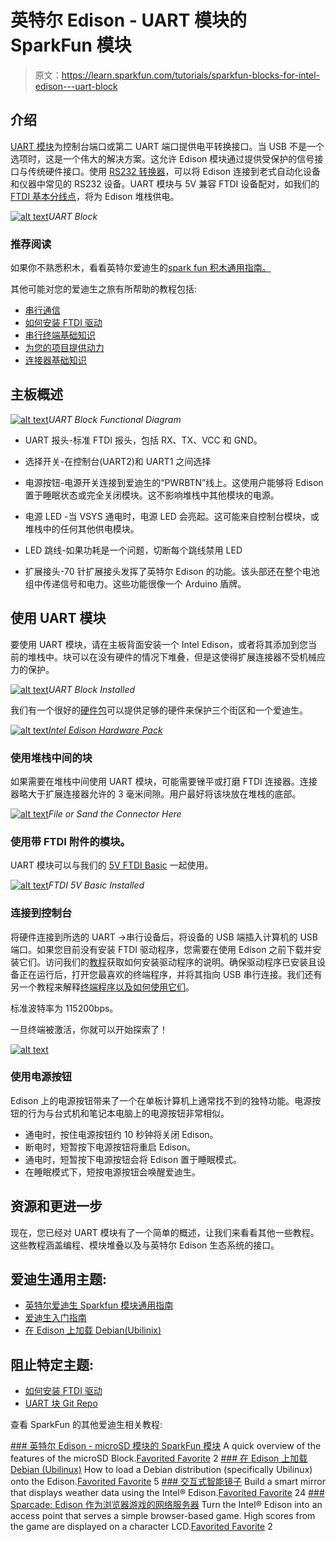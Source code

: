 # 英特尔 Edison - UART 模块的 SparkFun 模块

> 原文：<https://learn.sparkfun.com/tutorials/sparkfun-blocks-for-intel-edison---uart-block>

## 介绍

[UART 模块](https://www.sparkfun.com/products/13040)为控制台端口或第二 UART 端口提供电平转换接口。当 USB 不是一个选项时，这是一个伟大的解决方案。这允许 Edison 模块通过提供受保护的信号接口与传统硬件接口。使用 [RS232 转换器](https://www.sparkfun.com/products/449)，可以将 Edison 连接到老式自动化设备和仪器中常见的 RS232 设备。UART 模块与 5V 兼容 FTDI 设备配对，如我们的 [FTDI 基本分线点](https://www.sparkfun.com/products/9716)，将为 Edison 堆栈供电。

[![alt text](img/c8c71780c0f7b846eb2134d98bcbfdb3.png)](https://cdn.sparkfun.com/assets/learn_tutorials/2/7/7/13040-01.jpg)*UART Block*

### 推荐阅读

如果你不熟悉积木，看看英特尔爱迪生的[spark fun 积木通用指南。](https://learn.sparkfun.com/tutorials/general-guide-to-sparkfun-blocks-for-intel-edison)

其他可能对您的爱迪生之旅有所帮助的教程包括:

*   [串行通信](https://learn.sparkfun.com/tutorials/serial-communication)
*   [如何安装 FTDI 驱动](https://learn.sparkfun.com/tutorials/how-to-install-ftdi-drivers)
*   [串行终端基础知识](https://learn.sparkfun.com/tutorials/terminal-basics)
*   [为您的项目提供动力](https://learn.sparkfun.com/tutorials/how-to-power-a-project)
*   [连接器基础知识](https://learn.sparkfun.com/tutorials/connector-basics)

## 主板概述

[![alt text](img/78cd05e21cabbd8b81c9204b1deae878.png)](https://cdn.sparkfun.com/assets/learn_tutorials/2/7/7/UARTAnnotated.png)*UART Block Functional Diagram*

*   UART 报头-标准 FTDI 报头，包括 RX、TX、VCC 和 GND。

*   选择开关-在控制台(UART2)和 UART1 之间选择

*   电源按钮-电源开关连接到爱迪生的“PWRBTN”线上。这使用户能够将 Edison 置于睡眠状态或完全关闭模块。这不影响堆栈中其他模块的电源。

*   电源 LED -当 VSYS 通电时，电源 LED 会亮起。这可能来自控制台模块，或堆栈中的任何其他供电模块。

*   LED 跳线-如果功耗是一个问题，切断每个跳线禁用 LED

*   扩展接头-70 针扩展接头发挥了英特尔 Edison 的功能。该头部还在整个电池组中传递信号和电力。这些功能很像一个 Arduino 盾牌。

## 使用 UART 模块

要使用 UART 模块，请在主板背面安装一个 Intel Edison，或者将其添加到您当前的堆栈中。块可以在没有硬件的情况下堆叠，但是这使得扩展连接器不受机械应力的保护。

[![alt text](img/2bdf6f8ef1a756fa91b2e1bc5b42129c.png)](https://cdn.sparkfun.com/assets/learn_tutorials/2/7/7/20150114_164955.jpg)*UART Block Installed*

我们有一个很好的[硬件包](https://www.sparkfun.com/products/13187)可以提供足够的硬件来保护三个街区和一个爱迪生。

[![alt text](img/b74f14726f75c4cbae8c1c84995d5aff.png)](https://cdn.sparkfun.com/assets/learn_tutorials/2/8/6/EdisonHardware_1.jpg)[*Intel Edison Hardware Pack*](https://www.sparkfun.com/products/13187)

### 使用堆栈中间的块

如果需要在堆栈中间使用 UART 模块，可能需要锉平或打磨 FTDI 连接器。连接器略大于扩展连接器允许的 3 毫米间隙。用户最好将该块放在堆栈的底部。

[![alt text](img/1fd442b7d17214d8e2d1550a2430b1f2.png)](https://cdn.sparkfun.com/assets/learn_tutorials/2/7/7/File-sand_connector.png)*File or Sand the Connector Here*

### 使用带 FTDI 附件的模块。

UART 模块可以与我们的 [5V FTDI Basic](https://www.sparkfun.com/products/9716) 一起使用。

[![alt text](img/c53dcb4049e09744168cf89f31d5c23b.png)](https://cdn.sparkfun.com/assets/learn_tutorials/2/7/7/20150114_171655.jpg)*FTDI 5V Basic Installed*

### 连接到控制台

将硬件连接到所选的 UART ->串行设备后，将设备的 USB 端插入计算机的 USB 端口。如果您目前没有安装 FTDI 驱动程序，您需要在使用 Edison 之前下载并安装它们。访问我们的[教程](https://learn.sparkfun.com/tutorials/how-to-install-ftdi-drivers)获取如何安装驱动程序的说明。确保驱动程序已安装且设备正在运行后，打开您最喜欢的终端程序，并将其指向 USB 串行连接。我们还有另一个教程来解释[终端程序以及如何使用它们](https://learn.sparkfun.com/tutorials/terminal-basics)。

标准波特率为 115200bps。

一旦终端被激活，你就可以开始探索了！

[![alt text](img/aa8027967ccd7f7439c6758270c6dc3e.png)](https://cdn.sparkfun.com/assets/learn_tutorials/3/1/2/ConsoleTerminalView.PNG)

### 使用电源按钮

Edison 上的电源按钮带来了一个在单板计算机上通常找不到的独特功能。电源按钮的行为与台式机和笔记本电脑上的电源按钮非常相似。

*   通电时，按住电源按钮约 10 秒钟将关闭 Edison。
*   断电时，短暂按下电源按钮将重启 Edison。
*   通电时，短暂按下电源按钮会将 Edison 置于睡眠模式。
*   在睡眠模式下，短按电源按钮会唤醒爱迪生。

## 资源和更进一步

现在，您已经对 UART 模块有了一个简单的概述，让我们来看看其他一些教程。这些教程涵盖编程、模块堆叠以及与英特尔 Edison 生态系统的接口。

## 爱迪生通用主题:

*   [英特尔爱迪生 Sparkfun 模块通用指南](https://learn.sparkfun.com/tutorials/general-guide-to-sparkfun-blocks-for-intel-edison)
*   [爱迪生入门指南](https://learn.sparkfun.com/tutorials/edison-getting-started-guide)
*   [在 Edison 上加载 Debian(Ubilinix)](https://learn.sparkfun.com/tutorials/loading-debian-ubilinux-on-the-edison)

## 阻止特定主题:

*   [如何安装 FTDI 驱动](https://learn.sparkfun.com/tutorials/how-to-install-ftdi-drivers)
*   [UART 块 Git Repo](https://github.com/sparkfun/Edison_UART_Block)

查看 SparkFun 的其他爱迪生相关教程:

[](https://learn.sparkfun.com/tutorials/sparkfun-blocks-for-intel-edison---microsd-block) [### 英特尔 Edison - microSD 模块的 SparkFun 模块](https://learn.sparkfun.com/tutorials/sparkfun-blocks-for-intel-edison---microsd-block) A quick overview of the features of the microSD Block.[Favorited Favorite](# "Add to favorites") 2[](https://learn.sparkfun.com/tutorials/loading-debian-ubilinux-on-the-edison) [### 在 Edison 上加载 Debian (Ubilinux)](https://learn.sparkfun.com/tutorials/loading-debian-ubilinux-on-the-edison) How to load a Debian distribution (specifically Ubilinux) onto the Edison.[Favorited Favorite](# "Add to favorites") 5[](https://learn.sparkfun.com/tutorials/interactive-smart-mirror) [### 交互式智能镜子](https://learn.sparkfun.com/tutorials/interactive-smart-mirror) Build a smart mirror that displays weather data using the Intel® Edison.[Favorited Favorite](# "Add to favorites") 24[](https://learn.sparkfun.com/tutorials/sparcade-edison-as-a-web-server-for-browser-games) [### Sparcade: Edison 作为浏览器游戏的网络服务器](https://learn.sparkfun.com/tutorials/sparcade-edison-as-a-web-server-for-browser-games) Turn the Intel® Edison into an access point that serves a simple browser-based game. High scores from the game are displayed on a character LCD.[Favorited Favorite](# "Add to favorites") 2
